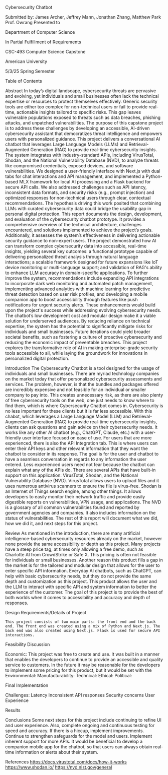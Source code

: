 Cybersecurity Chatbot

Submitted by: James Archer, Jeffrey Mann, Jonathan Zhang, Matthew Park
Prof. Owrang
Presented to

Department of Computer Science

In Partial Fulfillment of Requirements

CSC-493 Computer Science Capstone

American University

5/3/25 Spring Semester
































Table of Contents








































Abstract
In today’s digital landscape, cybersecurity threats are pervasive and evolving, yet individuals and small businesses often lack the technical expertise or resources to protect themselves effectively. Generic security tools are either too complex for non-technical users or fail to provide real-time, actionable insights tailored to specific risks. This gap leaves vulnerable populations exposed to threats such as data breaches, phishing attacks, and unpatched vulnerabilities. The purpose of this capstone project is to address these challenges by developing an accessible, AI-driven cybersecurity assistant that democratizes threat intelligence and empowers users with personalized guidance.
This project delivers a conversational AI chatbot that leverages Large Language Models (LLMs) and Retrieval-Augmented Generation (RAG) to provide real-time cybersecurity insights. The system integrates with industry-standard APIs, including VirusTotal, Shodan, and the National Vulnerability Database (NVD), to analyze threats like compromised credentials, exposed devices, and software vulnerabilities. We designed a user-friendly interface with Next.js with dual tabs for chat interactions and API management, and implemented a Python-based MLX framework for local AI processing and a Flask backend for secure API calls. We also addressed challenges such as API latency, inconsistent data formats, and security risks (e.g., prompt injection) and optimized responses for non-technical users through clear, contextual recommendations.
The hypothesis driving this work posited that combining LLMs with curated cybersecurity data could bridge the usability gap in personal digital protection. This report documents the design, development, and evaluation of the cybersecurity chatbot prototype. It provides a comprehensive overview of the technical architecture, challenges encountered, and solutions implemented to achieve the project’s goals. Additionally, it assesses the system’s effectiveness in delivering actionable security guidance to non-expert users.
The project demonstrated how AI can transform complex cybersecurity data into accessible, real-time insights, yielding several key outcomes: a functional prototype capable of delivering personalized threat analysis through natural language interactions; a scalable framework designed for future expansions like IoT device monitoring or multi-language support; and validation of RAG's ability to enhance LLM accuracy in domain-specific applications. To further improve the system, recommendations include expanding API integrations to incorporate dark web monitoring and automated patch management, implementing advanced analytics with machine learning for predictive threat detection based on user risk profiles, and developing a mobile companion app to boost accessibility through features like push notifications for urgent security alerts. These enhancements would build upon the project's success while addressing evolving cybersecurity needs. The chatbot’s low development cost and modular design make it a viable solution for underserved audiences. 
By reducing reliance on technical expertise, the system has the potential to significantly mitigate risks for individuals and small businesses. Future iterations could yield broader societal benefits, such as fostering a culture of proactive cybersecurity and reducing the economic impact of preventable breaches. This project explores the transformative role of AI in making enterprise-grade security tools accessible to all, while laying the groundwork for innovations in personalized digital protection.



Introduction
	The Cybersecurity Chatbot is a tool designed for the usage of individuals and small businesses. There are myriad technology companies on the market today that offer personalized cybersecurity assessments and services. The problem, however, is that the bundles and packages offered are incredibly expensive and not feasible for an individual or smaller company to pay into. This creates unnecessary risk, as there are also plenty of free cybersecurity tools on the web, one just needs to know where to find them, which is where Cybersecurity Chatbot comes in. Cybersecurity is no less important for these clients but it is far less accessible.
	With this chabot, which leverages a Large Language Model (LLM) and Retrieval-Augmented Generation (RAG) to provide real-time cybersecurity insights, clients can ask questions and gain advice on their cybersecurity needs. It works like any other AI chatbot (e.g., ChatGPT, Claude, etc.) with a user-friendly user interface focused on ease of use. For users that are more experienced, there is also the API Integration tab. This is where users can enter their API keys and other relevant information that they want the chatbot to consider in its response. The goal is for the user and chatbot to have a seamless conversation in regards to any information the user entered. Less experienced users need not fear because the chatbot can explain what any of the APIs do. 
	There are several APIs that have built-in support on this application: VirusTotal, Shodan, and the National Vulnerability Database (NVD). VirusTotal allows users to upload files and it uses numerous antivirus scanners to ensure the file is virus-free. Shodan is an Internet of Things search engine, among other things. It allows developers to easily monitor their network traffic and provide easily digestible reports on vulnerabilities, VPN usage, and applications. The NVD is a glossary of all common vulnerabilities found and reported by government agencies and companies. It also includes information on the status of vulnerabilities.
	The rest of this report will document what we did, how we did it, and next steps for this project.




















Review
	As mentioned in the introduction, there are many artificial intelligence-based cybersecurity resources already on the market, however none provide the same accessibility or depth as this project. Many projects have a steep price tag, at times only allowing a free demo, such as Charlotte AI from CrowdStrike or Safe X. This pricing is often not feasible for individuals or small businesses. Another reason this product fills a gap in the market is for the tailored and modular design that allows for the user to enter specific API information. Everyday AI chatbots, such as ChatGPT, can help with basic cybersecurity needs, but they do not provide the same depth and customization as this project. This product allows the user and the LLM to interact with specific API and system information to better the experience of the customer. The goal of this project is to provide the best of both worlds when it comes to accessibility and accuracy and depth of responses.


Design Requirements/Details of Project

	This project consists of two main parts: the front end and the back end. The front end was created using a mix of Python and Next.js. The back end was also created using Next.js. Flask is used for secure API interactions.

Feasibility Discussion

Economic: 
	This project was free to create and use. It was built in a manner that enables the developers to continue to provide an accessible and quality service to customers. In the future it may be reasonable for the developers to implement some pricing for this product, but it would be set with the 
Environmental:
Manufacturability:
Technical:
Ethical:
Political:

Final Implementation

Challenges:
Latency
Inconsistent API responses
Security concerns
User Experience

Results

Conclusions
Some next steps for this project include continuing to refine UI and user experience. Also, complete ongoing and continuous testing for speed and accuracy. If there is a hiccup, implement improvements. Continue to strengthen safeguards for the model and users. Implement inherent support for more APIs.
It would be beneficial to develop a companion mobile app for the chatbot, so that users can always obtain real-time information or alerts about their system.

References
https://docs.virustotal.com/docs/how-it-works 
https://www.shodan.io/ 
https://nvd.nist.gov/general 

